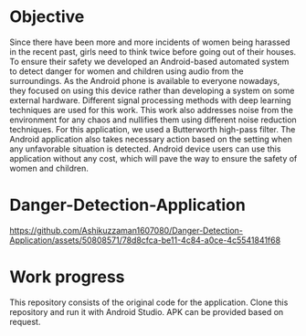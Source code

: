 # Objective 

Since there have been more and more incidents of women being harassed in the recent past, girls need to think twice before going out of their houses. To ensure their safety we developed an Android-based automated system to detect danger for women and children using audio from the surroundings. As the Android phone is available to everyone nowadays, they focused on using this device rather than developing a system on some external hardware. Different signal processing methods with deep learning techniques are used for this work. This work also addresses noise from the environment for any chaos and nullifies them using different noise reduction techniques. For this application, we used a Butterworth high-pass filter. The Android application also takes necessary action based on the setting when any unfavorable situation is detected. Android device users can use this application without any cost, which will pave the way to ensure the safety of women and children.


# Danger-Detection-Application

https://github.com/Ashikuzzaman1607080/Danger-Detection-Application/assets/50808571/78d8cfca-be11-4c84-a0ce-4c5541841f68


# Work progress

This repository consists of the original code for the application. Clone this repository and run it with Android Studio. APK can be provided based on request.
